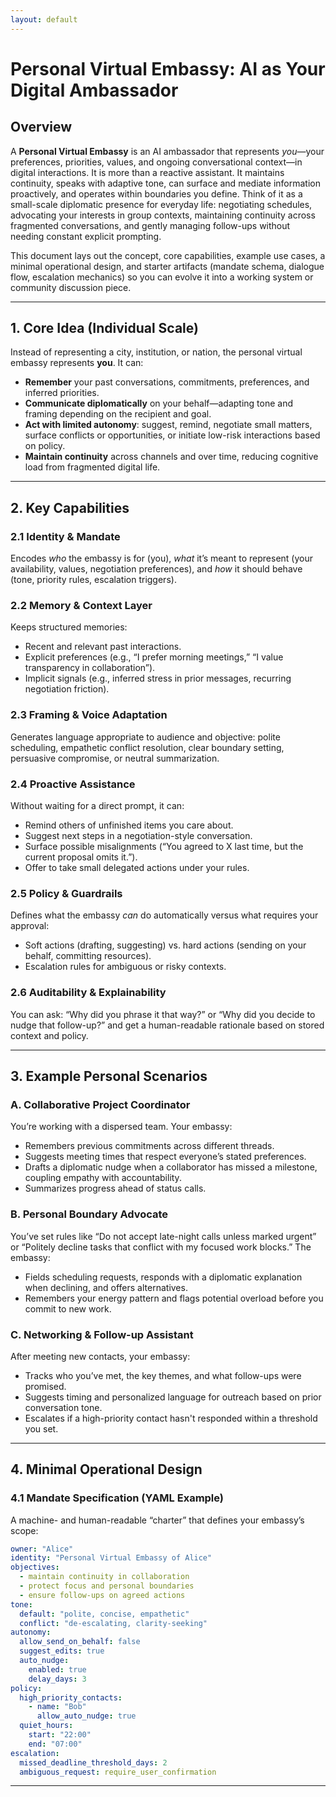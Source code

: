 ```yaml
---
layout: default
---
```


# Personal Virtual Embassy: AI as Your Digital Ambassador

## Overview

A **Personal Virtual Embassy** is an AI ambassador that represents *you*—your preferences, priorities, values, and ongoing conversational context—in digital interactions. It is more than a reactive assistant. It maintains continuity, speaks with adaptive tone, can surface and mediate information proactively, and operates within boundaries you define. Think of it as a small-scale diplomatic presence for everyday life: negotiating schedules, advocating your interests in group contexts, maintaining continuity across fragmented conversations, and gently managing follow-ups without needing constant explicit prompting.

This document lays out the concept, core capabilities, example use cases, a minimal operational design, and starter artifacts (mandate schema, dialogue flow, escalation mechanics) so you can evolve it into a working system or community discussion piece.

---

## 1. Core Idea (Individual Scale)

Instead of representing a city, institution, or nation, the personal virtual embassy represents **you**. It can:

- **Remember** your past conversations, commitments, preferences, and inferred priorities.
- **Communicate diplomatically** on your behalf—adapting tone and framing depending on the recipient and goal.
- **Act with limited autonomy**: suggest, remind, negotiate small matters, surface conflicts or opportunities, or initiate low-risk interactions based on policy.
- **Maintain continuity** across channels and over time, reducing cognitive load from fragmented digital life.

---

## 2. Key Capabilities

### 2.1 Identity & Mandate
Encodes *who* the embassy is for (you), *what* it’s meant to represent (your availability, values, negotiation preferences), and *how* it should behave (tone, priority rules, escalation triggers).

### 2.2 Memory & Context Layer
Keeps structured memories:
- Recent and relevant past interactions.
- Explicit preferences (e.g., “I prefer morning meetings,” “I value transparency in collaboration”).
- Implicit signals (e.g., inferred stress in prior messages, recurring negotiation friction).

### 2.3 Framing & Voice Adaptation
Generates language appropriate to audience and objective: polite scheduling, empathetic conflict resolution, clear boundary setting, persuasive compromise, or neutral summarization.

### 2.4 Proactive Assistance
Without waiting for a direct prompt, it can:
- Remind others of unfinished items you care about.
- Suggest next steps in a negotiation-style conversation.
- Surface possible misalignments (“You agreed to X last time, but the current proposal omits it.”).
- Offer to take small delegated actions under your rules.

### 2.5 Policy & Guardrails
Defines what the embassy *can* do automatically versus what requires your approval:
- Soft actions (drafting, suggesting) vs. hard actions (sending on your behalf, committing resources).
- Escalation rules for ambiguous or risky contexts.

### 2.6 Auditability & Explainability
You can ask: “Why did you phrase it that way?” or “Why did you decide to nudge that follow-up?” and get a human-readable rationale based on stored context and policy.

---

## 3. Example Personal Scenarios

### A. Collaborative Project Coordinator
You’re working with a dispersed team. Your embassy:
- Remembers previous commitments across different threads.
- Suggests meeting times that respect everyone’s stated preferences.
- Drafts a diplomatic nudge when a collaborator has missed a milestone, coupling empathy with accountability.
- Summarizes progress ahead of status calls.

### B. Personal Boundary Advocate
You’ve set rules like “Do not accept late-night calls unless marked urgent” or “Politely decline tasks that conflict with my focused work blocks.” The embassy:
- Fields scheduling requests, responds with a diplomatic explanation when declining, and offers alternatives.
- Remembers your energy pattern and flags potential overload before you commit to new work.

### C. Networking & Follow-up Assistant
After meeting new contacts, your embassy:
- Tracks who you’ve met, the key themes, and what follow-ups were promised.
- Suggests timing and personalized language for outreach based on prior conversation tone.
- Escalates if a high-priority contact hasn't responded within a threshold you set.

---

## 4. Minimal Operational Design

### 4.1 Mandate Specification (YAML Example)
A machine- and human-readable “charter” that defines your embassy’s scope:

```yaml
owner: "Alice"
identity: "Personal Virtual Embassy of Alice"
objectives:
  - maintain continuity in collaboration
  - protect focus and personal boundaries
  - ensure follow-ups on agreed actions
tone:
  default: "polite, concise, empathetic"
  conflict: "de-escalating, clarity-seeking"
autonomy:
  allow_send_on_behalf: false
  suggest_edits: true
  auto_nudge:
    enabled: true
    delay_days: 3
policy:
  high_priority_contacts:
    - name: "Bob"
      allow_auto_nudge: true
  quiet_hours:
    start: "22:00"
    end: "07:00"
escalation:
  missed_deadline_threshold_days: 2
  ambiguous_request: require_user_confirmation
```

---

<script src="https://giscus.app/client.js"
        data-repo="akrafts-gpt/simple-static-site"
        data-repo-id="R_kgDOPWwKHQ"
        data-category="Ideas"
        data-category-id="DIC_kwDOPWwKHc4CtsPi"
        data-mapping="pathname"
        data-strict="0"
        data-reactions-enabled="1"
        data-emit-metadata="1"
        data-input-position="bottom"
        data-theme="preferred_color_scheme"
        data-lang="en"
        data-loading="lazy"
        crossorigin="anonymous"
        async>
</script>

